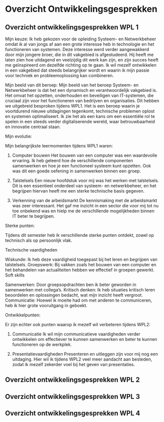 # Overzicht Ontwikkelingsgesprekken

## Overzicht ontwikkelingsgesprekken WPL 1
Mijn keuze: 
Ik heb gekozen voor de opleiding Systeem- en Netwerkbeheer omdat ik al van jongs af aan een grote interesse heb in technologie en het functioneren van systemen. Deze interesse werd verder aangewakkerd door mijn jongere broer, die in dit vakgebied is afgestudeerd. Hij heeft me laten zien hoe uitdagend en veelzijdig dit werk kan zijn, en zijn succes heeft me geïnspireerd om dezelfde richting op te gaan. Ik wil mezelf ontwikkelen in een vakgebied dat steeds belangrijker wordt en waarin ik mijn passie voor techniek en probleemoplossing kan combineren.

Mijn beeld van dit beroep:
Mijn beeld van het beroep Systeem- en Netwerkbeheer is dat het een dynamisch en verantwoordelijk vakgebied is. Het omvat het opzetten, onderhouden en beveiligen van IT-systemen, die cruciaal zijn voor het functioneren van bedrijven en organisaties. Dit hebben we uitgebreid besproken tijdens WPL1. Het is een beroep waarin je voortdurend nieuwe uitdagingen tegenkomt, technische problemen oplost en systemen optimaliseert. Ik zie het als een kans om een essentiële rol te spelen in een steeds verder digitaliserende wereld, waar betrouwbaarheid en innovatie centraal staan.

Mijn evolutie:

Mijn belangrijkste leermomenten tijdens WPL1 waren:

1. Computer bouwen
Het bouwen van een computer was een waardevolle ervaring. Ik heb geleerd hoe de verschillende componenten samenwerken en hoe je een functioneel systeem kunt opzetten. Ook was dit een goede oefening in samenwerken binnen een groep.

2. Talstelsels
Een nieuw hoofdstuk voor mij was het werken met talstelsels. Dit is een essentieel onderdeel van systeem- en netwerkbeheer, en het begrijpen hiervan heeft me een sterke technische basis gegeven.

3. Verkenning van de arbeidsmarkt
De kennismaking met de arbeidsmarkt was zeer interessant. Het gaf me inzicht in een sector die voor mij tot nu toe onbekend was en hielp me de verschillende mogelijkheden binnen IT beter te begrijpen.

Sterke punten:

Tijdens dit semester heb ik verschillende sterke punten ontdekt, zowel op technisch als op persoonlijk vlak.

Technische vaardigheden

Wiskunde: Ik heb deze vaardigheid toegepast bij het leren en begrijpen van talstelsels.
Groepswerk: Bij vakken zoals het bouwen van een computer en het behandelen van actualiteiten hebben we effectief in groepen gewerkt.
Soft skills

Samenwerken: Door groepsopdrachten ben ik beter geworden in samenwerken met collega’s.
Kritisch denken: Ik heb situaties kritisch leren beoordelen en oplossingen bedacht, wat mijn inzicht heeft vergroot.
Communicatie: Hoewel ik moeite had om met anderen te communiceren, heb ik hier grote vooruitgang in geboekt.

Ontwikkelpunten:

Er zijn echter ook punten waarop ik mezelf wil verbeteren tijdens WPL2:

1. Communicatie
Ik wil mijn communicatieve vaardigheden verder ontwikkelen om effectiever te kunnen samenwerken en beter te kunnen functioneren op de werkplek.

3. Presentatievaardigheden
Presenteren en uitleggen zijn voor mij nog een uitdaging. Hier wil ik tijdens WPL2 veel meer aandacht aan besteden, zodat ik mezelf zekerder voel bij het geven van presentaties.

## Overzicht ontwikkelingsgesprekken WPL 2

## Overzicht ontwikkelingsgesprekken WPL 3

## Overzicht ontwikkelingsgesprekken WPL 4
